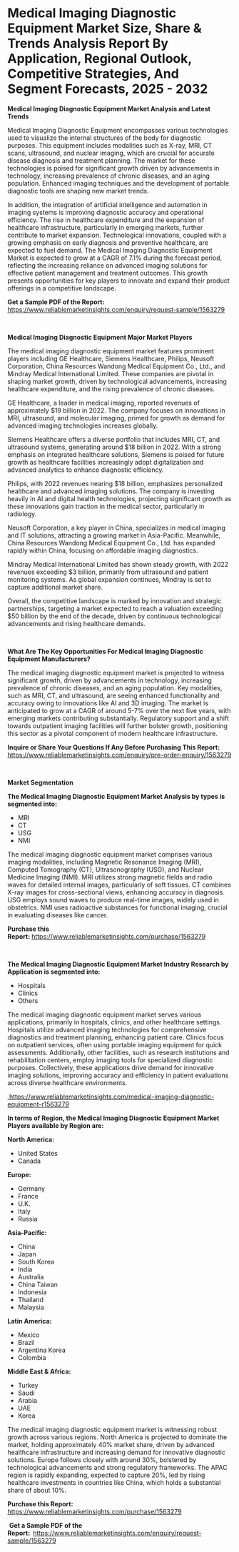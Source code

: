 <p><h1>Medical Imaging Diagnostic Equipment Market Size, Share & Trends Analysis Report By Application, Regional Outlook, Competitive Strategies, And Segment Forecasts, 2025 - 2032</h1></p><p><strong>Medical Imaging Diagnostic Equipment Market Analysis and Latest Trends</strong></p>
<p><p>Medical Imaging Diagnostic Equipment encompasses various technologies used to visualize the internal structures of the body for diagnostic purposes. This equipment includes modalities such as X-ray, MRI, CT scans, ultrasound, and nuclear imaging, which are crucial for accurate disease diagnosis and treatment planning. The market for these technologies is poised for significant growth driven by advancements in technology, increasing prevalence of chronic diseases, and an aging population. Enhanced imaging techniques and the development of portable diagnostic tools are shaping new market trends.</p><p>In addition, the integration of artificial intelligence and automation in imaging systems is improving diagnostic accuracy and operational efficiency. The rise in healthcare expenditure and the expansion of healthcare infrastructure, particularly in emerging markets, further contribute to market expansion. Technological innovations, coupled with a growing emphasis on early diagnosis and preventive healthcare, are expected to fuel demand. The Medical Imaging Diagnostic Equipment Market is expected to grow at a CAGR of 7.1% during the forecast period, reflecting the increasing reliance on advanced imaging solutions for effective patient management and treatment outcomes. This growth presents opportunities for key players to innovate and expand their product offerings in a competitive landscape.</p></p>
<p><strong>Get a Sample PDF of the Report:&nbsp;</strong> <a href="https://www.reliablemarketinsights.com/enquiry/request-sample/1563279?utm_campaign=2117&utm_medium=2&utm_source=Github&utm_content=ia&utm_term=14042025&utm_id=medical-imaging-diagnostic-equipment">https://www.reliablemarketinsights.com/enquiry/request-sample/1563279</a></p>
<p>&nbsp;</p>
<p><strong>Medical Imaging Diagnostic Equipment Major Market Players</strong></p>
<p><p>The medical imaging diagnostic equipment market features prominent players including GE Healthcare, Siemens Healthcare, Philips, Neusoft Corporation, China Resources Wandong Medical Equipment Co., Ltd., and Mindray Medical International Limited. These companies are pivotal in shaping market growth, driven by technological advancements, increasing healthcare expenditure, and the rising prevalence of chronic diseases.</p><p>GE Healthcare, a leader in medical imaging, reported revenues of approximately $19 billion in 2022. The company focuses on innovations in MRI, ultrasound, and molecular imaging, primed for growth as demand for advanced imaging technologies increases globally.</p><p>Siemens Healthcare offers a diverse portfolio that includes MRI, CT, and ultrasound systems, generating around $18 billion in 2022. With a strong emphasis on integrated healthcare solutions, Siemens is poised for future growth as healthcare facilities increasingly adopt digitalization and advanced analytics to enhance diagnostic efficiency.</p><p>Philips, with 2022 revenues nearing $18 billion, emphasizes personalized healthcare and advanced imaging solutions. The company is investing heavily in AI and digital health technologies, projecting significant growth as these innovations gain traction in the medical sector, particularly in radiology.</p><p>Neusoft Corporation, a key player in China, specializes in medical imaging and IT solutions, attracting a growing market in Asia-Pacific. Meanwhile, China Resources Wandong Medical Equipment Co., Ltd. has expanded rapidly within China, focusing on affordable imaging diagnostics.</p><p>Mindray Medical International Limited has shown steady growth, with 2022 revenues exceeding $3 billion, primarily from ultrasound and patient monitoring systems. As global expansion continues, Mindray is set to capture additional market share.</p><p>Overall, the competitive landscape is marked by innovation and strategic partnerships, targeting a market expected to reach a valuation exceeding $50 billion by the end of the decade, driven by continuous technological advancements and rising healthcare demands.</p></p>
<p>&nbsp;</p>
<p><strong>What Are The Key Opportunities For Medical Imaging Diagnostic Equipment Manufacturers?</strong></p>
<p><p>The medical imaging diagnostic equipment market is projected to witness significant growth, driven by advancements in technology, increasing prevalence of chronic diseases, and an aging population. Key modalities, such as MRI, CT, and ultrasound, are seeing enhanced functionality and accuracy owing to innovations like AI and 3D imaging. The market is anticipated to grow at a CAGR of around 5-7% over the next five years, with emerging markets contributing substantially. Regulatory support and a shift towards outpatient imaging facilities will further bolster growth, positioning this sector as a pivotal component of modern healthcare infrastructure.</p></p>
<p><strong>Inquire or Share Your Questions If Any Before Purchasing This Report:</strong> <a href="https://www.reliablemarketinsights.com/enquiry/pre-order-enquiry/1563279?utm_campaign=2117&utm_medium=2&utm_source=Github&utm_content=ia&utm_term=14042025&utm_id=medical-imaging-diagnostic-equipment">https://www.reliablemarketinsights.com/enquiry/pre-order-enquiry/1563279</a></p>
<p>&nbsp;</p>
<p><strong>Market Segmentation</strong></p>
<p><strong>The Medical Imaging Diagnostic Equipment Market Analysis by types is segmented into:</strong></p>
<p><ul><li>MRI</li><li>CT</li><li>USG</li><li>NMI</li></ul></p>
<p><p>The medical imaging diagnostic equipment market comprises various imaging modalities, including Magnetic Resonance Imaging (MRI), Computed Tomography (CT), Ultrasonography (USG), and Nuclear Medicine Imaging (NMI). MRI utilizes strong magnetic fields and radio waves for detailed internal images, particularly of soft tissues. CT combines X-ray images for cross-sectional views, enhancing accuracy in diagnosis. USG employs sound waves to produce real-time images, widely used in obstetrics. NMI uses radioactive substances for functional imaging, crucial in evaluating diseases like cancer.</p></p>
<p><strong>Purchase this Report:&nbsp;</strong><a href="https://www.reliablemarketinsights.com/purchase/1563279?utm_campaign=2117&utm_medium=2&utm_source=Github&utm_content=ia&utm_term=14042025&utm_id=medical-imaging-diagnostic-equipment">https://www.reliablemarketinsights.com/purchase/1563279</a></p>
<p>&nbsp;</p>
<p><strong>The Medical Imaging Diagnostic Equipment Market Industry Research by Application is segmented into:</strong></p>
<p><ul><li>Hospitals</li><li>Clinics</li><li>Others</li></ul></p>
<p><p>The medical imaging diagnostic equipment market serves various applications, primarily in hospitals, clinics, and other healthcare settings. Hospitals utilize advanced imaging technologies for comprehensive diagnostics and treatment planning, enhancing patient care. Clinics focus on outpatient services, often using portable imaging equipment for quick assessments. Additionally, other facilities, such as research institutions and rehabilitation centers, employ imaging tools for specialized diagnostic purposes. Collectively, these applications drive demand for innovative imaging solutions, improving accuracy and efficiency in patient evaluations across diverse healthcare environments.</p></p>
<p><a href="https://www.reliablemarketinsights.com/medical-imaging-diagnostic-equipment-r1563279?utm_campaign=2117&utm_medium=2&utm_source=Github&utm_content=ia&utm_term=14042025&utm_id=medical-imaging-diagnostic-equipment">&nbsp;https://www.reliablemarketinsights.com/medical-imaging-diagnostic-equipment-r1563279</a></p>
<p><strong>In terms of Region, the Medical Imaging Diagnostic Equipment Market Players available by Region are:</strong></p>
<p>
    <p> <strong> North America: </strong>
        <ul>
            <li>United States</li>
            <li>Canada</li>
        </ul>
        </p> 
    <p> <strong> Europe: </strong>
        <ul>
            <li>Germany</li>
            <li>France</li>
            <li>U.K.</li>
            <li>Italy</li>
            <li>Russia</li>
        </ul>
        </p> 
    <p> <strong> Asia-Pacific: </strong>
        <ul>
            <li>China</li>
            <li>Japan</li>
            <li>South Korea</li>
            <li>India</li>
            <li>Australia</li>
            <li>China Taiwan</li>
            <li>Indonesia</li>
            <li>Thailand</li>
            <li>Malaysia</li>
        </ul>
        </p> 
    <p> <strong> Latin America: </strong>
        <ul>
            <li>Mexico</li>
            <li>Brazil</li>
            <li>Argentina Korea</li>
            <li>Colombia</li>
        </ul>
        </p> 
    <p> <strong> Middle East & Africa: </strong>
        <ul>
            <li>Turkey</li>
            <li>Saudi</li>
            <li>Arabia</li>
            <li>UAE</li>
            <li>Korea</li>
        </ul>
    </p>
    </p>
<p><p>The medical imaging diagnostic equipment market is witnessing robust growth across various regions. North America is projected to dominate the market, holding approximately 40% market share, driven by advanced healthcare infrastructure and increasing demand for innovative diagnostic solutions. Europe follows closely with around 30%, bolstered by technological advancements and strong regulatory frameworks. The APAC region is rapidly expanding, expected to capture 20%, led by rising healthcare investments in countries like China, which holds a substantial share of about 10%.</p></p>
<p><strong>Purchase this Report: </strong><a href="https://www.reliablemarketinsights.com/purchase/1563279?utm_campaign=2117&utm_medium=2&utm_source=Github&utm_content=ia&utm_term=14042025&utm_id=medical-imaging-diagnostic-equipment">https://www.reliablemarketinsights.com/purchase/1563279</a></p>
<p>&nbsp;<strong>Get a Sample PDF of the Report:&nbsp;&nbsp;</strong><a href="https://www.reliablemarketinsights.com/enquiry/request-sample/1563279?utm_campaign=2117&utm_medium=2&utm_source=Github&utm_content=ia&utm_term=14042025&utm_id=medical-imaging-diagnostic-equipment">https://www.reliablemarketinsights.com/enquiry/request-sample/1563279</a></p>
<p><strong></strong></p>
<p><p></p><p></p><p></p></p>